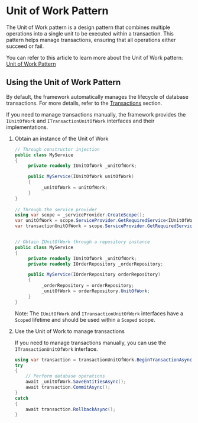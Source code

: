 # Unit of Work Pattern

The Unit of Work pattern is a design pattern that combines multiple operations into a single unit to be executed within a transaction. This pattern helps manage transactions, ensuring that all operations either succeed or fail.

You can refer to this article to learn more about the Unit of Work pattern: [Unit of Work Pattern](https://arifoglutarik.medium.com/unit-of-work-and-repository-patterns-with-dependency-injection-in-c-060184ccc21e)

## Using the Unit of Work Pattern

By default, the framework automatically manages the lifecycle of database transactions. For more details, refer to the [Transactions](../transactions/transactions.md) section.

If you need to manage transactions manually, the framework provides the `IUnitOfWork` and `ITransactionUnitOfWork` interfaces and their implementations.

1. Obtain an instance of the Unit of Work

    ```csharp
    // Through constructor injection
    public class MyService
    {
         private readonly IUnitOfWork _unitOfWork;
    
         public MyService(IUnitOfWork unitOfWork)
         {
              _unitOfWork = unitOfWork;
         }
    }
       
    // Through the service provider
    using var scope = _serviceProvider.CreateScope();
    var unitOfWork = scope.ServiceProvider.GetRequiredService<IUnitOfWork>();
    var transactionUnitOfWork = scope.ServiceProvider.GetRequiredService<ITransactionUnitOfWork>();
    
    
    // Obtain IUnitOfWork through a repository instance
    public class MyService
    {
         private readonly IUnitOfWork _unitOfWork;
         private readonly IOrderRepository _orderRepository;
    
         public MyService(IOrderRepository orderRepository)
         {
              _orderRepository = orderRepository;
              _unitOfWork = orderRepository.UnitOfWork;
         }
    }
    ```
   Note: The `IUnitOfWork` and `ITransactionUnitOfWork` interfaces have a `Scoped` lifetime and should be used within a `Scoped` scope.

2. Use the Unit of Work to manage transactions

    If you need to manage transactions manually, you can use the `ITransactionUnitOfWork` interface.
    ```csharp
    using var transaction = transactionUnitOfWork.BeginTransactionAsync();
    try
    {
        // Perform database operations
        await _unitOfWork.SaveEntitiesAsync();
        await transaction.CommitAsync();
    }
    catch
    {
        await transaction.RollbackAsync();
    }
    ```


